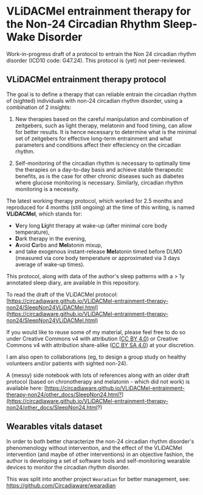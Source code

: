 # VLiDACMel entrainment therapy for the Non-24 Circadian Rhythm Sleep-Wake Disorder
Work-in-progress draft of a protocol to entrain the Non 24 circadian rhythm disorder (ICD10 code: G47.24). This protocol is (yet) not peer-reviewed.

## VLiDACMel entrainment therapy protocol

The goal is to define a therapy that can reliable entrain the circadian rhythm of (sighted) individuals with non-24 circadian rhythm disorder, using a combination of 2 insights:

1. New therapies based on the careful manipulation and combination of zeitgebers, such as light therapy, melatonin and food timing, can allow for better results. It is hence necessary to determine what is the minimal set of zeitgebers for effective long-term entrainment and what parameters and conditions affect their effeciency on the circadian rhythm.

2. Self-monitoring of the circadian rhythm is necessary to optimally time the therapies on a day-to-day basis and achieve stable therapeutic benefits, as is the case for other chronic diseases such as diabetes where glucose monitoring is necessary. Similarly, circadian rhythm monitoring is a necessity.

The latest working therapy protocol, which worked for 2.5 months and reproduced for 4 months (still ongoing) at the time of this writing, is named **VLiDACMel**, which stands for:

* **V**ery long **Li**ght therapy at wake-up (after minimal core body temperature),
* **D**ark therapy in the evening,
* **A**void **C**arbs and **Mel**atonin mixup,
* and take exogenous instant-release **Mel**atonin timed before DLMO (measured via core body temperature or approximated via 3 days average of wake-up times).

This protocol, along with data of the author's sleep patterns with a > 1y annotated sleep diary, are available in this repository.

To read the draft of the VLiDACMel protocol:
[https://circadiaware.github.io/VLiDACMel-entrainment-therapy-non24/SleepNon24VLiDACMel.html](https://circadiaware.github.io/VLiDACMel-entrainment-therapy-non24/SleepNon24VLiDACMel.html)

If you would like to reuse some of my material, please feel free to do so under Creative Commons v4 with attribution ([CC BY 4.0](https://creativecommons.org/licenses/by/4.0/deed)) or Creative Commons v4 with attribution share-alike ([CC BY SA 4.0](https://creativecommons.org/licenses/by-sa/4.0/deed)) at your discretion.

I am also open to collaborations (eg, to design a group study on healthy volunteers and/or patients with sighted non-24).

A (messy) side notebook with lots of references along with an older draft protocol (based on chronotherapy and melatonin - which did not work) is available here:
[https://circadiaware.github.io/VLiDACMel-entrainment-therapy-non24/other_docs/SleepNon24.html?](https://circadiaware.github.io/VLiDACMel-entrainment-therapy-non24/other_docs/SleepNon24.html?)

## Wearables vitals dataset

In order to both better characterize the non-24 circadian rhythm disorder's phenomenology without intervention, and the effect of the VLiDACMel intervention (and maybe of other interventions) in an objective fashion, the author is developing a set of software tools and self-monitoring wearable devices to monitor the circadian rhythm disorder.

This was split into another project `Wearadian` for better management, see: https://github.com/Circadiaware/wearadian
